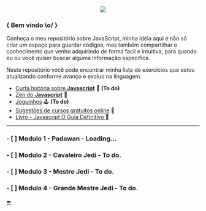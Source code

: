 <div align="center"><img style="margin: 10px 40px, width: 100%" src="https://user-images.githubusercontent.com/65131471/120073718-f341a300-c06f-11eb-8e04-c4b7af45fc95.jpg"></div>

### { Bem vindo \o/ }

Conheça o meu repositório sobre JavaScript, minha idéia aqui é não só criar um espaço para guardar códigos, mas também compartilhar o conhecimento que venho adquirindo  de forma facil e intuitiva, para quando eu ou você quiser buscar alguma informação especifica.

Neste repositório você pode encontrar minha lista de exercícios que estou atualizando conforme avanço e evoluo na linguagem.

* [Curta história sobre **Javascript**](https://github.com/duartecgustavo/Python-Progress/blob/master/conteudo/short-history-python.md) :open_book: **(To do)**
* [Zen do **Javascript**](https://github.com/duartecgustavo/JavascriptInMyMind/blob/main/conteudo/plus%2B/zen-of-javascript.md)	:rhinoceros:
* [Joguinhos](https://github.com/duartecgustavo/Python-Progress/blob/master/conteudo/Joguinhos.md) :joystick: **(To do)**
* [Sugestões de cursos gratuitos online](https://github.com/duartecgustavo/JavascriptInMyMind/blob/main/conteudo/plus%2B/cursos-gratuitos.md) :handshake:
* [Livro - Javascript O Guia Definitivo ](https://github.com/duartecgustavo/JavascriptInMyMind/blob/main/conteudo/plus%2B/JavaScript%20O%20Guia%20Definitivo.pdf) :blue_book:

---

### - [ ] Modulo 1 - Padawan - Loading...

### - [ ] Modulo 2 - Cavaleiro Jedi - To do.

### - [ ] Modulo 3 - Mestre Jedi - To do.

### - [ ] Modulo 4 - Grande Mestre Jedi - To do.

[:arrow_left:](https://github.com/duartecgustavo)
